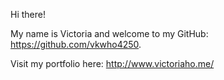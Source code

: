 Hi there!

My name is Victoria and welcome to my GitHub: https://github.com/vkwho4250.

Visit my portfolio here:
http://www.victoriaho.me/


<!---
vkwho4250/vkwho4250 is a ✨ special ✨ repository because its `README.md` (this file) appears on your GitHub profile.
You can click the Preview link to take a look at your changes.
--->
